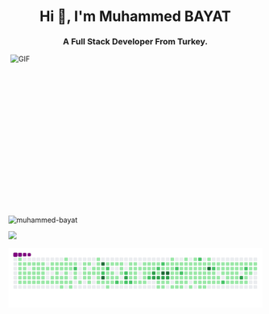  
 


 


<h1 align="center">Hi 👋, I'm Muhammed BAYAT</h1>
<h3 align="center">A Full Stack Developer From Turkey.</h3>
 
 

 <img align="right" alt="GIF" src="https://github.com/abhisheknaiidu/abhisheknaiidu/blob/master/code.gif?raw=true" width="500" height="320" />

<p align="left"> <img src="https://komarev.com/ghpvc/?username=muhammed-bayat&label=Profile%20views&color=ff0000&style=flat" alt="muhammed-bayat" /> </p>




 [<img  src="https://github-readme-stats.vercel.app/api?username=muhammed-bayat&theme=dark&show_icons=true&hide=contribs">](https://metrics.lecoq.io/muhammed-bayat?template=classic)

 ![snake gif](https://github.com/muhammed-bayat/muhammed-bayat/blob/output/github-contribution-grid-snake.gif)



 
  

 
